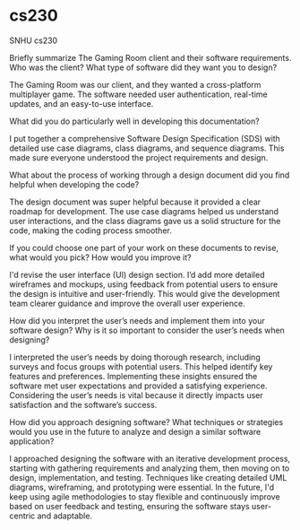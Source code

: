 # cs230
SNHU cs230

Briefly summarize The Gaming Room client and their software requirements. Who was the client? What type of software did they want you to design?

The Gaming Room was our client, and they wanted a cross-platform multiplayer game. The software needed user authentication, real-time updates, and an easy-to-use interface.

What did you do particularly well in developing this documentation?

I put together a comprehensive Software Design Specification (SDS) with detailed use case diagrams, class diagrams, and sequence diagrams. This made sure everyone understood the project requirements and design.

What about the process of working through a design document did you find helpful when developing the code?

The design document was super helpful because it provided a clear roadmap for development. The use case diagrams helped us understand user interactions, and the class diagrams gave us a solid structure for the code, making the coding process smoother.

If you could choose one part of your work on these documents to revise, what would you pick? How would you improve it?

I'd revise the user interface (UI) design section. I’d add more detailed wireframes and mockups, using feedback from potential users to ensure the design is intuitive and user-friendly. This would give the development team clearer guidance and improve the overall user experience.

How did you interpret the user’s needs and implement them into your software design? Why is it so important to consider the user’s needs when designing?

I interpreted the user’s needs by doing thorough research, including surveys and focus groups with potential users. This helped identify key features and preferences. Implementing these insights ensured the software met user expectations and provided a satisfying experience. Considering the user’s needs is vital because it directly impacts user satisfaction and the software’s success.

How did you approach designing software? What techniques or strategies would you use in the future to analyze and design a similar software application?

I approached designing the software with an iterative development process, starting with gathering requirements and analyzing them, then moving on to design, implementation, and testing. Techniques like creating detailed UML diagrams, wireframing, and prototyping were essential. In the future, I'd keep using agile methodologies to stay flexible and continuously improve based on user feedback and testing, ensuring the software stays user-centric and adaptable.
